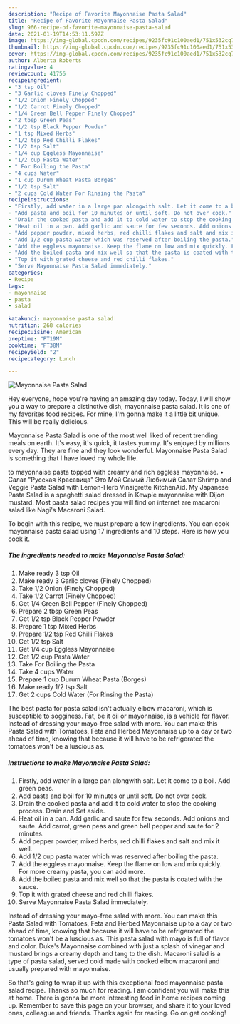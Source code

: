 ```yaml
---
description: "Recipe of Favorite Mayonnaise Pasta Salad"
title: "Recipe of Favorite Mayonnaise Pasta Salad"
slug: 966-recipe-of-favorite-mayonnaise-pasta-salad
date: 2021-01-19T14:53:11.597Z
image: https://img-global.cpcdn.com/recipes/9235fc91c100aed1/751x532cq70/mayonnaise-pasta-salad-recipe-main-photo.jpg
thumbnail: https://img-global.cpcdn.com/recipes/9235fc91c100aed1/751x532cq70/mayonnaise-pasta-salad-recipe-main-photo.jpg
cover: https://img-global.cpcdn.com/recipes/9235fc91c100aed1/751x532cq70/mayonnaise-pasta-salad-recipe-main-photo.jpg
author: Alberta Roberts
ratingvalue: 4
reviewcount: 41756
recipeingredient:
- "3 tsp Oil"
- "3 Garlic cloves Finely Chopped"
- "1/2 Onion Finely Chopped"
- "1/2 Carrot Finely Chopped"
- "1/4 Green Bell Pepper Finely Chopped"
- "2 tbsp Green Peas"
- "1/2 tsp Black Pepper Powder"
- "1 tsp Mixed Herbs"
- "1/2 tsp Red Chilli Flakes"
- "1/2 tsp Salt"
- "1/4 cup Eggless Mayonnaise"
- "1/2 cup Pasta Water"
- " For Boiling the Pasta"
- "4 cups Water"
- "1 cup Durum Wheat Pasta Borges"
- "1/2 tsp Salt"
- "2 cups Cold Water For Rinsing the Pasta"
recipeinstructions:
- "Firstly, add water in a large pan alongwith salt. Let it come to a boil. Add green peas."
- "Add pasta and boil for 10 minutes or until soft. Do not over cook."
- "Drain the cooked pasta and add it to cold water to stop the cooking process. Drain and Set aside."
- "Heat oil in a pan. Add garlic and saute for few seconds. Add onions and saute. Add carrot, green peas and green bell pepper and saute for 2 minutes."
- "Add pepper powder, mixed herbs, red chilli flakes and salt and mix it well."
- "Add 1/2 cup pasta water which was reserved after boiling the pasta."
- "Add the eggless mayonnaise. Keep the flame on low and mix quickly. For more creamy pasta, you can add more."
- "Add the boiled pasta and mix well so that the pasta is coated with the sauce."
- "Top it with grated cheese and red chilli flakes."
- "Serve Mayonnaise Pasta Salad immediately."
categories:
- Recipe
tags:
- mayonnaise
- pasta
- salad

katakunci: mayonnaise pasta salad 
nutrition: 268 calories
recipecuisine: American
preptime: "PT19M"
cooktime: "PT38M"
recipeyield: "2"
recipecategory: Lunch

---
```



![Mayonnaise Pasta Salad](https://img-global.cpcdn.com/recipes/9235fc91c100aed1/751x532cq70/mayonnaise-pasta-salad-recipe-main-photo.jpg)

Hey everyone, hope you're having an amazing day today. Today, I will show you a way to prepare a distinctive dish, mayonnaise pasta salad. It is one of my favorites food recipes. For mine, I'm gonna make it a little bit unique. This will be really delicious.

Mayonnaise Pasta Salad is one of the most well liked of recent trending meals on earth. It's easy, it's quick, it tastes yummy. It's enjoyed by millions every day. They are fine and they look wonderful. Mayonnaise Pasta Salad is something that I have loved my whole life.

to mayonnaise pasta topped with creamy and rich eggless mayonnaise. • Салат &#34;Русская Красавица&#34; Это Мой Самый Любимый Салат Shrimp and Veggie Pasta Salad with Lemon-Herb Vinaigrette KitchenAid. My Japanese Pasta Salad is a spaghetti salad dressed in Kewpie mayonnaise with Dijon mustard. Most pasta salad recipes you will find on internet are macaroni salad like Nagi&#39;s Macaroni Salad.


To begin with this recipe, we must prepare a few ingredients. You can cook mayonnaise pasta salad using 17 ingredients and 10 steps. Here is how you cook it.

<!--inarticleads1-->

##### The ingredients needed to make Mayonnaise Pasta Salad:

1. Make ready 3 tsp Oil
1. Make ready 3 Garlic cloves (Finely Chopped)
1. Take 1/2 Onion (Finely Chopped)
1. Take 1/2 Carrot (Finely Chopped)
1. Get 1/4 Green Bell Pepper (Finely Chopped)
1. Prepare 2 tbsp Green Peas
1. Get 1/2 tsp Black Pepper Powder
1. Prepare 1 tsp Mixed Herbs
1. Prepare 1/2 tsp Red Chilli Flakes
1. Get 1/2 tsp Salt
1. Get 1/4 cup Eggless Mayonnaise
1. Get 1/2 cup Pasta Water
1. Take  For Boiling the Pasta
1. Take 4 cups Water
1. Prepare 1 cup Durum Wheat Pasta (Borges)
1. Make ready 1/2 tsp Salt
1. Get 2 cups Cold Water (For Rinsing the Pasta)


The best pasta for pasta salad isn&#39;t actually elbow macaroni, which is susceptible to sogginess. Fat, be it oil or mayonnaise, is a vehicle for flavor. Instead of dressing your mayo-free salad with more. You can make this Pasta Salad with Tomatoes, Feta and Herbed Mayonnaise up to a day or two ahead of time, knowing that because it will have to be refrigerated the tomatoes won&#39;t be a luscious as. 

<!--inarticleads2-->

##### Instructions to make Mayonnaise Pasta Salad:

1. Firstly, add water in a large pan alongwith salt. Let it come to a boil. Add green peas.
1. Add pasta and boil for 10 minutes or until soft. Do not over cook.
1. Drain the cooked pasta and add it to cold water to stop the cooking process. Drain and Set aside.
1. Heat oil in a pan. Add garlic and saute for few seconds. Add onions and saute. Add carrot, green peas and green bell pepper and saute for 2 minutes.
1. Add pepper powder, mixed herbs, red chilli flakes and salt and mix it well.
1. Add 1/2 cup pasta water which was reserved after boiling the pasta.
1. Add the eggless mayonnaise. Keep the flame on low and mix quickly. For more creamy pasta, you can add more.
1. Add the boiled pasta and mix well so that the pasta is coated with the sauce.
1. Top it with grated cheese and red chilli flakes.
1. Serve Mayonnaise Pasta Salad immediately.


Instead of dressing your mayo-free salad with more. You can make this Pasta Salad with Tomatoes, Feta and Herbed Mayonnaise up to a day or two ahead of time, knowing that because it will have to be refrigerated the tomatoes won&#39;t be a luscious as. This pasta salad with mayo is full of flavor and color. Duke&#39;s Mayonnaise combined with just a splash of vinegar and mustard brings a creamy depth and tang to the dish. Macaroni salad is a type of pasta salad, served cold made with cooked elbow macaroni and usually prepared with mayonnaise. 

So that's going to wrap it up with this exceptional food mayonnaise pasta salad recipe. Thanks so much for reading. I am confident you will make this at home. There is gonna be more interesting food in home recipes coming up. Remember to save this page on your browser, and share it to your loved ones, colleague and friends. Thanks again for reading. Go on get cooking!
